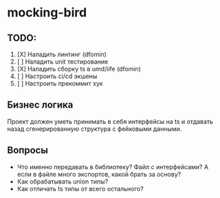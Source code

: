 # mocking-bird

## TODO:

1. [X] Наладить линтинг (dfomin)
2. [ ] Наладить unit тестирование
3. [X] Наладить сборку ts в umd/iife (dfomin)
4. [ ] Настроить ci/cd экшены
5. [ ] Настроить прекоммит хук

## Бизнес логика

Проект должен уметь принимать в себя интерфейсы на ts и отдавать назад сгенерированную структура с фейковыми данными. 

## Вопросы

* Что именно передавать в библиотеку? Файл с интерфейсами? А если в файле много экспортов, какой брать за основу?
* Как обрабатывать union типы?
* Как отличать ts типы от всего остального?
